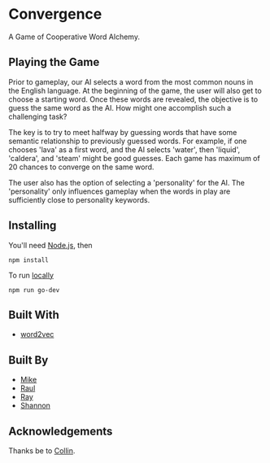 # Convergence
A Game of Cooperative Word Alchemy. 


## Playing the Game
Prior to gameplay, our AI selects a word from the most common nouns in the English language. At the beginning of the game, the user will also get to choose a starting word. Once these words are revealed, the objective is to guess the same word as the AI. How might one accomplish such a challenging task? 

The key is to try to meet halfway by guessing words that have some semantic relationship to previously guessed words. For example, if one chooses 'lava' as a first word, and the AI selects 'water', then 'liquid', 'caldera', and 'steam' might be good guesses. Each game has maximum of 20 chances to converge on the same word.

The user also has the option of selecting a 'personality' for the AI. The 'personality' only influences gameplay when the words in play are sufficiently close to personality keywords.

## Installing

You'll need [Node.js](https://nodejs.org/en/download/), then
```
npm install
```
To run [locally](http://localhost:3000/)
```
npm run go-dev
```
 
## Built With

- [word2vec](https://www.npmjs.com/package/word2vec)



## Built By

- [Mike](https://github.com/mikekanter)
- [Raul](https://github.com/RaulVinueza)
- [Ray](https://github.com/rutvikhp)
- [Shannon](https://github.com/scwikla)


## Acknowledgements

Thanks be to [Collin](https://github.com/collin).


